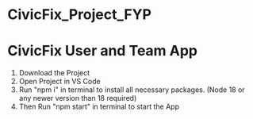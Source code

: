 # CivicFix_Project_FYP

# CivicFix User and Team App
1. Download the Project
2. Open Project in VS Code
3. Run "npm i" in terminal to install all necessary packages. (Node 18 or any newer version than 18 required)
4. Then Run "npm start" in terminal to start the App
